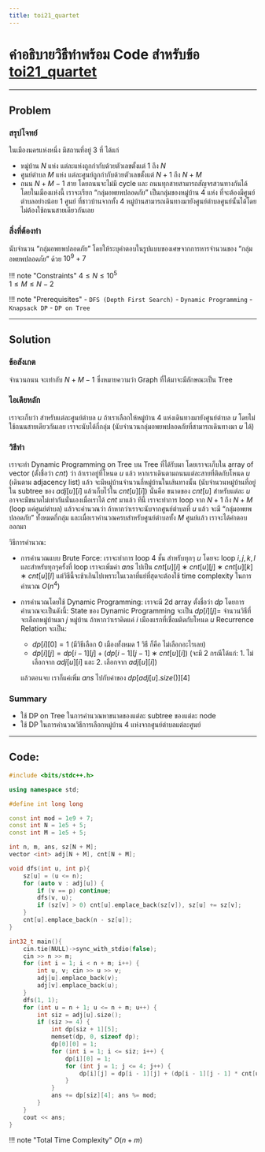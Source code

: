 ```yaml
---
title: toi21_quartet
---
```

# คำอธิบายวิธีทำพร้อม Code สำหรับข้อ [toi21_quartet](https://otog.in.th/problem/1087)

---

## Problem 

### สรุปโจทย์
ในเมืองนครแห่งหนึ่ง มีสถานที่อยู่ $3$ ที่ ได้แก่

- หมู่บ้าน $N$ แห่ง แต่ละแห่งถูกกำกับด้วยตัวเลขตั้งแต่ $1$ ถึง $N$
- ศูนย์ตำบล $M$ แห่ง แต่ละศูนย์ถูกกำกับด้วยตัวเลขตั้งแต่ $N+1$ ถึง $N+M$
- ถนน $N+M−1$ สาย โดยถนนจะไม่มี cycle และ ถนนทุกสายสามารถสัญจรสวนทางกันได้
  โดยในเมืองแห่งนี้ เราจะเรียก “กลุ่มอพยพปลอดภัย” เป็นกลุ่มของหมู่บ้าน $4$ แห่ง ที่จะต้องมีศูนย์ตำบลอย่างน้อย $1$ ศูนย์ ที่ชาวบ้านจากทั้ง $4$ หมู่บ้านสามารถเดินทางมายังศูนย์ตำบลศูนย์นั้นได้โดยไม่ต้องใช้ถนนสายเดียวกันเลย

### สิ่งที่ต้องทำ
นับจำนวน “กลุ่มอพยพปลอดภัย” โดยให้ระบุคำตอบในรูปแบบของเศษจากการหารจำนวนของ “กลุ่มอพยพปลอดภัย” ด้วย $10^9+7$

!!! note "Constraints"
	$4 \leq N \leq 10^5$<br>
	$1 \leq M \leq N-2$ 

!!! note "Prerequisites"
	- `DFS (Depth First Search)`
 	- `Dynamic Programming`
  	- `Knapsack DP`
   	- `DP on Tree`

---

## Solution

### ข้อสังเกต
จำนวนถนน จะเท่ากับ $N+M−1$ ซึ่งหมายความว่า Graph ที่ได้มาจะมีลักษณะเป็น Tree

### ไอเดียหลัก
เราจะเก็บว่า สำหรับแต่ละศูนย์ตำบล $u$ ถ้าเราเลือกให้หมู่บ้าน $4$ แห่งเดินทางมายังศูนย์ตำบล $u$ โดยไม่ใช้ถนนสายเดียวกันเลย เราจะนับได้กี่กลุ่ม (นับจำนวนกลุ่มอพยพปลอดภัยที่สามารถเดินทางมา $u$ ได้)

### วิธีทำ
เราจะทำ Dynamic Programming on Tree บน Tree ที่ได้รับมา โดยเราจะเก็บใน array of vector (ตั้งชื่อว่า $cnt$) ว่า ถ้าเราอยู่ที่โหนด $u$ แล้ว หากเราเดินตามถนนแต่ละสายที่ติดกับโหนด $u$ (เดินตาม adjacency list) แล้ว จะมีหมู่บ้านจำนวนกี่หมู่บ้านในเส้นทางนั้น (นับจำนวนหมู่บ้านที่อยู่ใน subtree ของ $adj[u][i]$ แล้วเก็บไว้ใน $cnt[u][i]$) นั่นคือ ขนาดของ $cnt[u]$ สำหรับแต่ละ $u$ อาจจะมีขนาดไม่เท่ากันนั่นเองเมื่อเราได้ $cnt$ มาแล้ว ทีนี้ เราจะทำการ loop จาก $N+1$ ถึง $N+M$ (loop แค่ศูนย์ตำบล) แล้วจะคำนวณว่า ถ้าหากว่าเราจะนับจากศูนย์ตำบลที่ $u$ แล้ว จะมี “กลุ่มอพยพปลอดภัย” ทั้งหมดกี่กลุ่ม และเมื่อเราคำนวณครบสำหรับศูนย์ตำบลทั้ง $M$ ศูนย์แล้ว เราจะได้คำตอบออกมา

วิธีการคำนวณ:
- การคำนวณแบบ Brute Force: เราจะทำการ loop 4 ชั้น สำหรับทุกๆ $u$ โดยจะ loop $i,j,k,l$ และสำหรับทุกๆครั้งที่ loop เราจะเพิ่มค่า $ans$ ไปเป็น $cnt[u][i]∗cnt[u][j]∗cnt[u][k]∗cnt[u][l]$ แต่วิธีนี้จะช้าเกินไปเพราะในเวลาที่แย่ที่สุดจะต้องใช้ time complexity ในการคำนวณ $O(n^4)$

- การคำนวณโดยใช้ Dynamic Programming: เราจะมี 2d array ตั้งชื่อว่า $dp$ โดยการคำนวณจะเป็นดังนี้:
  State ของ Dynamic Programming จะเป็น $dp[i][j]=$ จำนวนวิธีที่จะเลือกหมู่บ้านมา $j$ หมู่บ้าน ถ้าหากว่าเราคิดแค่ $i$ เมืองแรกที่เชื่อมติดกับโหนด $u$
  Recurrence Relation จะเป็น:
  - $dp[i][0]=1$ (มีวิธีเลือก $0$ เมืองทั้งหมด $1$ วิธี ก็คือ ไม่เลือกอะไรเลย)
  - $dp[i][j]=dp[i−1][j]+(dp[i−1][j−1]∗cnt[u][i])$ (จะมี 2 กรณีได้แก่: 1. ไม่เลือกจาก $adj[u][i]$ และ 2. เลือกจาก $adj[u][i]$)
  
  แล้วตอนจบ เราก็แค่เพิ่ม $ans$ ไปกับค่าของ $dp[adj[u].size()][4]$

### Summary
- ใช้ DP on Tree ในการคำนวณหาขนาดของแต่ละ subtree ของแต่ละ node
- ใช้ DP ในการคำนวณวิธีการเลือกหมู่บ้าน $4$ แห่งจากศูนย์ตำบลแต่ละศูนย์

---

## Code: 

```cpp title="toi21_quartet.cpp"
#include <bits/stdc++.h> 

using namespace std; 

#define int long long 

const int mod = 1e9 + 7; 
const int N = 1e5 + 5; 
const int M = 1e5 + 5; 

int n, m, ans, sz[N + M]; 
vector <int> adj[N + M], cnt[N + M]; 

void dfs(int u, int p){ 
	sz[u] = (u <= n); 
	for (auto v : adj[u]) { 
		if (v == p) continue; 
		dfs(v, u); 
		if (sz[v] > 0) cnt[u].emplace_back(sz[v]), sz[u] += sz[v]; 
	} 
	cnt[u].emplace_back(n - sz[u]); 
} 

int32_t main(){ 
	cin.tie(NULL)->sync_with_stdio(false); 
	cin >> n >> m; 
	for (int i = 1; i < n + m; i++) { 
		int u, v; cin >> u >> v; 
		adj[u].emplace_back(v); 
		adj[v].emplace_back(u); 
	} 
	dfs(1, 1); 
	for (int u = n + 1; u <= n + m; u++) { 
		int siz = adj[u].size(); 
		if (siz >= 4) { 
			int dp[siz + 1][5]; 
			memset(dp, 0, sizeof dp); 
			dp[0][0] = 1; 
			for (int i = 1; i <= siz; i++) { 
				dp[i][0] = 1; 
				for (int j = 1; j <= 4; j++) { 
					dp[i][j] = dp[i - 1][j] + (dp[i - 1][j - 1] * cnt[u][i - 1]); 
				} 
			} 
			ans += dp[siz][4]; ans %= mod; 
		} 
	} 
	cout << ans; 
}
```

!!! note "Total Time Complexity"
	$O(n+m)$
